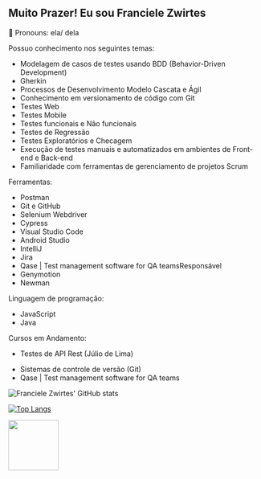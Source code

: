 ## Muito Prazer! Eu sou  Franciele Zwirtes 

🙂 Pronouns: ela/ dela

Possuo conhecimento nos seguintes temas:
* Modelagem de casos de testes usando BDD (Behavior-Driven Development)
* Gherkin
* Processos de Desenvolvimento Modelo Cascata e Ágil
* Conhecimento em versionamento de código com Git
* Testes Web
* Testes Mobile
* Testes funcionais e Não funcionais 
* Testes de Regressão
* Testes Exploratórios e Checagem
* Execução de testes manuais e automatizados em ambientes de Front-end e Back-end
* Familiaridade com ferramentas de gerenciamento de projetos Scrum

Ferramentas:
- Postman
- Git e GitHub
- Selenium Webdriver
- Cypress
- Visual Studio Code
- Android Studio
- IntelliJ
- Jira
- Qase | Test management software for QA teamsResponsável
- Genymotion
- Newman

Linguagem de programação:
- JavaScript
- Java

Cursos em Andamento:
- Testes de API Rest (Júlio de Lima)


* Sistemas de controle de versão (Git)
* Qase | Test management software for QA teams

![Franciele Zwirtes' GitHub stats](https://github-readme-stats.vercel.app/api?username=francielezw&show_icons=true&theme=synthwave&count_private=true) 

[![Top Langs](https://github-readme-stats.vercel.app/api/top-langs/?username=francielezw)](https://github.com/francielezw/github-readme-stats)

<a href="https://www.linkedin.com/in/francielezwirtes" target="blank"><img align="center" src="https://logowik.com/content/uploads/images/329_linkedin.jpg" height="100" /></a>
